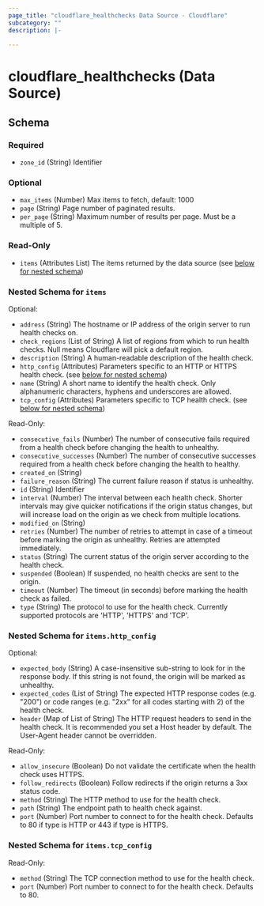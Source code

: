 ```yaml
---
page_title: "cloudflare_healthchecks Data Source - Cloudflare"
subcategory: ""
description: |-
  
---
```


# cloudflare_healthchecks (Data Source)




<!-- schema generated by tfplugindocs -->
## Schema

### Required

- `zone_id` (String) Identifier

### Optional

- `max_items` (Number) Max items to fetch, default: 1000
- `page` (String) Page number of paginated results.
- `per_page` (String) Maximum number of results per page. Must be a multiple of 5.

### Read-Only

- `items` (Attributes List) The items returned by the data source (see [below for nested schema](#nestedatt--items))

<a id="nestedatt--items"></a>
### Nested Schema for `items`

Optional:

- `address` (String) The hostname or IP address of the origin server to run health checks on.
- `check_regions` (List of String) A list of regions from which to run health checks. Null means Cloudflare will pick a default region.
- `description` (String) A human-readable description of the health check.
- `http_config` (Attributes) Parameters specific to an HTTP or HTTPS health check. (see [below for nested schema](#nestedatt--items--http_config))
- `name` (String) A short name to identify the health check. Only alphanumeric characters, hyphens and underscores are allowed.
- `tcp_config` (Attributes) Parameters specific to TCP health check. (see [below for nested schema](#nestedatt--items--tcp_config))

Read-Only:

- `consecutive_fails` (Number) The number of consecutive fails required from a health check before changing the health to unhealthy.
- `consecutive_successes` (Number) The number of consecutive successes required from a health check before changing the health to healthy.
- `created_on` (String)
- `failure_reason` (String) The current failure reason if status is unhealthy.
- `id` (String) Identifier
- `interval` (Number) The interval between each health check. Shorter intervals may give quicker notifications if the origin status changes, but will increase load on the origin as we check from multiple locations.
- `modified_on` (String)
- `retries` (Number) The number of retries to attempt in case of a timeout before marking the origin as unhealthy. Retries are attempted immediately.
- `status` (String) The current status of the origin server according to the health check.
- `suspended` (Boolean) If suspended, no health checks are sent to the origin.
- `timeout` (Number) The timeout (in seconds) before marking the health check as failed.
- `type` (String) The protocol to use for the health check. Currently supported protocols are 'HTTP', 'HTTPS' and 'TCP'.

<a id="nestedatt--items--http_config"></a>
### Nested Schema for `items.http_config`

Optional:

- `expected_body` (String) A case-insensitive sub-string to look for in the response body. If this string is not found, the origin will be marked as unhealthy.
- `expected_codes` (List of String) The expected HTTP response codes (e.g. "200") or code ranges (e.g. "2xx" for all codes starting with 2) of the health check.
- `header` (Map of List of String) The HTTP request headers to send in the health check. It is recommended you set a Host header by default. The User-Agent header cannot be overridden.

Read-Only:

- `allow_insecure` (Boolean) Do not validate the certificate when the health check uses HTTPS.
- `follow_redirects` (Boolean) Follow redirects if the origin returns a 3xx status code.
- `method` (String) The HTTP method to use for the health check.
- `path` (String) The endpoint path to health check against.
- `port` (Number) Port number to connect to for the health check. Defaults to 80 if type is HTTP or 443 if type is HTTPS.


<a id="nestedatt--items--tcp_config"></a>
### Nested Schema for `items.tcp_config`

Read-Only:

- `method` (String) The TCP connection method to use for the health check.
- `port` (Number) Port number to connect to for the health check. Defaults to 80.


